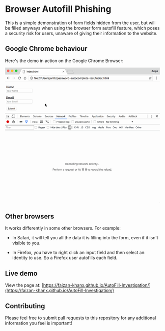# Browser Autofill Phishing 

This is a simple demonstration of form fields hidden from the user, but will be
filled anyways when using the browser form autofill feature, which poses a
security risk for users, unaware of giving their information to the website.

## Google Chrome behaviour

Here's the demo in action on the Google Chrome Browser:

![Autofill Demo](autofill-demo.gif)

## Other browsers

It works differently in some other browsers. For example:

* In Safari, it will tell you all the data it is filling into the form, even
  if it isn't visible to you.

* In Firefox, you have to right click an input field and then select an
  identity to use. So a Firefox user autofills each field.

## Live demo

View the page at:
[https://faizan-khanx.github.io/AutoFill-Investigation/](https://faizan-khanx.github.io/AutoFill-Investigation/)


## Contributing

Please feel free to submit pull requests to this repository for any additional
information you feel is important!

  
